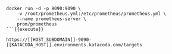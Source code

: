 ```
docker run -d -p 9090:9090 \
    -v /root/prometheus.yml:/etc/prometheus/prometheus.yml \
    --name prometheus-server \
    prom/prometheus
```{{execute}}

https://[[HOST_SUBDOMAIN]]-9090-[[KATACODA_HOST]].environments.katacoda.com/targets